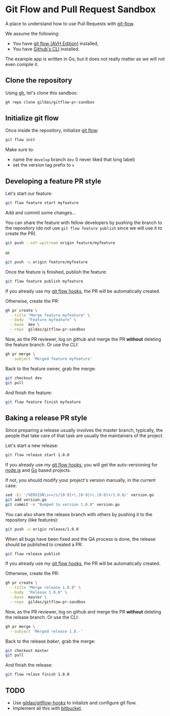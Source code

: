 # Git Flow and Pull Request Sandbox

A place to understand how to use Pull Requests with [git-flow](https://github.com/petervanderdoes/gitflow-avh).

We assume the following:

- You have [git flow (AVH Edition)](https://github.com/petervanderdoes/gitflow-avh) installed,
- You have [Github's CLI](https://cli.github.com) installed.

The example app is written in Go, but it does not really matter as we will not even compile it.

## Clone the repository

Using [gh](https://cli.github.com), let's clone this sandbox:

```sh
gh repo clone gildas/gitflow-pr-sandbox
```

## Initialize git flow

Once inside the repository, initialize [git flow](https://github.com/petervanderdoes/gitflow-avh):

```sh
git flow init
```

Make sure to:

- name the `develop` branch `dev` (I never liked that long label)
- set the version tag prefix to `v`

## Developing a feature PR style

Let's start our feature:

```sh
git flow feature start myfeature
```

Add and commit some changes...

You can share the feature with fellow developers by pushing the branch to the repository (do not use `git flow feature publish` since we will use it to create the PR).

```sh
git push --set-upstream origin feature/myfeature
```

or

```sh
git push -u origin feature/myfeature
```

Once the feature is finished, publish the feature:

```sh
git flow feature publish myfeature
```

If you already use my [git flow hooks](https://github.com/gildas/gitflow-hooks), the PR will be automatically created.

Otherwise, create the PR:

```sh
gh pr create \
  --title "Merge feature myfeature" \
  --body  "Feature myfeature" \
  --base  dev \
  --repo  gildas/gitflow-pr-sandbox
```

Now, as the PR reviewer, log on github and merge the PR **without** deleting the feature branch. Or use the CLI:

```sh
gh pr merge \
  --subject 'Merged feature myfeature'
```

Back to the feature owner, grab the merge:

```sh
git checkout dev
git pull
```

And finish the feature:

```sh
git flow feature finish myfeature
```

## Baking a release PR style

Since preparing a release usually involves the master branch, typically, the people that take care of that task are usually the maintainers of the project.

Let's start a new release:

```sh
git flow release start 1.0.0
```

If you already use my [git flow hooks](https://github.com/gildas/gitflow-hooks), you will get the auto-versioning for [node.js](https://nodejs.org) and [Go](https://go.dev) based projects.

If not, you should modify your project's version manually, in the current case:

```sh
sed -Ei '/VERSION\s+=/s/[0-9]+\.[0-9]+\.[0-9]+/1.0.0/' version.go
git add version.go
git commit -m "Bumped to version 1.0.0" version.go
```

You can also share the release branch with others by pushing it to the repository (like features):

```sh
git push -u origin release/1.0.0
```

When all bugs have been fixed and the QA process is done, the release should be published to created a PR:

```sh
git flow release publish
```

If you already use my [git flow hooks](https://github.com/gildas/gitflow-hooks), the PR will be automatically created.

Otherwise, create the PR:

```sh
gh pr create \
  --title "Merge release 1.0.0" \
  --body  "Release 1.0.0" \
  --base  master \
  --repo  gildas/gitflow-pr-sandbox
```

Now, as the PR reviewer, log on github and merge the PR **without** deleting the release branch. Or use the CLI:

```sh
gh pr merge \
  --subject 'Merged release 1.0.-'
```

Back to the release _baker_, grab the merge:
```sh
git checkout master
git pull
```

And finish the release:
```sh
git flow relase finish 1.0.0
```

## TODO

- Use [gildas/gitflow-hooks](https://github.com/gildas/gitflow-hooks) to initalize and configure git flow.
- Implement all this with [bitbucket](https://bitbucket.org).
